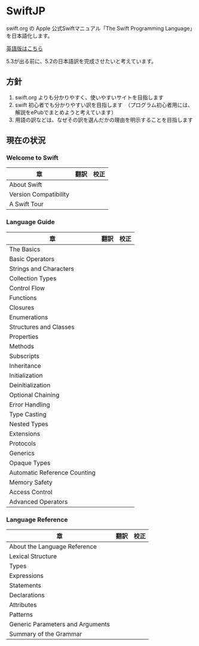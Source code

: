 # SwiftJP

swift.org の Apple 公式Swiftマニュアル「The Swift Programming Language」を日本語化します。

[英語版はこちら](https://docs.swift.org/swift-book/)

5.3が出る前に、5.2の日本語訳を完成させたいと考えています。

## 方針

1. swift.org よりも分かりやすく、使いやすいサイトを目指します
1. swift 初心者でも分かりやすい訳を目指します　（プログラム初心者用には、解説をePubでまとめようと考えています）
1. 用語の訳などは、なぜその訳を選んだかの理由を明示することを目指します

## 現在の状況

### Welcome to Swift

| 章 | 翻訳 | 校正 |
| --- | --- | --- |
| About Swift |  |  |
| Version Compatibility |  |  |
| A Swift Tour |  |  |

### Language Guide

| 章 | 翻訳 | 校正 |
| --- | --- | --- |
| The Basics |  |  |
| Basic Operators |  |  |
| Strings and Characters |  |  |
| Collection Types |  |  |
| Control Flow |  |  |
| Functions |  |  |
| Closures |  |  |
| Enumerations |  |  |
| Structures and Classes |  |  |
| Properties |  |  |
| Methods |  |  |
| Subscripts |  |  |
| Inheritance |  |  |
| Initialization |  |  |
| Deinitialization |  |  |
| Optional Chaining |  |  |
| Error Handling |  |  |
| Type Casting |  |  |
| Nested Types |  |  |
| Extensions |  |  |
| Protocols |  |  |
| Generics |  |  |
| Opaque Types |  |  |
| Automatic Reference Counting |  |  |
| Memory Safety |  |  |
| Access Control |  |  |
| Advanced Operators |  |  |

### Language Reference

| 章 | 翻訳 | 校正 |
| --- | --- | --- |
| About the Language Reference |  |  |
| Lexical Structure |  |  |
| Types |  |  |
| Expressions |  |  |
| Statements |  |  |
| Declarations |  |  |
| Attributes |  |  |
| Patterns |  |  |
| Generic Parameters and Arguments |  |  |
| Summary of the Grammar |  |  |





